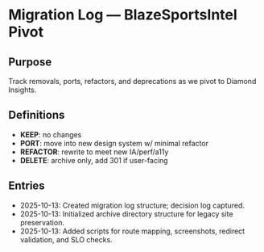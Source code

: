 # Migration Log — BlazeSportsIntel Pivot

## Purpose
Track removals, ports, refactors, and deprecations as we pivot to Diamond Insights.

## Definitions
- **KEEP**: no changes
- **PORT**: move into new design system w/ minimal refactor
- **REFACTOR**: rewrite to meet new IA/perf/a11y
- **DELETE**: archive only, add 301 if user-facing

## Entries
- 2025-10-13: Created migration log structure; decision log captured.
- 2025-10-13: Initialized archive directory structure for legacy site preservation.
- 2025-10-13: Added scripts for route mapping, screenshots, redirect validation, and SLO checks.
